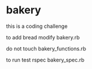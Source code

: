 # bakery
this is a coding challenge

to add bread
modify bakery.rb

do not touch bakery_functions.rb

to run test
rspec bakery_spec.rb
